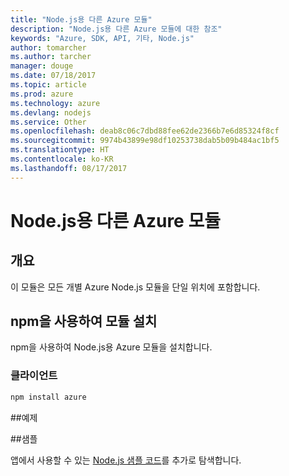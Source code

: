 ```yaml
---
title: "Node.js용 다른 Azure 모듈"
description: "Node.js용 다른 Azure 모듈에 대한 참조"
keywords: "Azure, SDK, API, 기타, Node.js"
author: tomarcher
ms.author: tarcher
manager: douge
ms.date: 07/18/2017
ms.topic: article
ms.prod: azure
ms.technology: azure
ms.devlang: nodejs
ms.service: Other
ms.openlocfilehash: deab8c06c7dbd88fee62de2366b7e6d85324f8cf
ms.sourcegitcommit: 9974b43899e98df10253738dab5b09b484ac1bf5
ms.translationtype: HT
ms.contentlocale: ko-KR
ms.lasthandoff: 08/17/2017
---
```

# <a name="azure-other-modules-for-nodejs"></a>Node.js용 다른 Azure 모듈

## <a name="overview"></a>개요

이 모듈은 모든 개별 Azure Node.js 모듈을 단일 위치에 포함합니다.

## <a name="install-the-module-with-npm"></a>npm을 사용하여 모듈 설치

npm을 사용하여 Node.js용 Azure 모듈을 설치합니다.

### <a name="client"></a>클라이언트

```bash
npm install azure
```

##<a name="example"></a>예제

##<a name="samples"></a>샘플

앱에서 사용할 수 있는 [Node.js 샘플 코드](https://azure.microsoft.com/resources/samples/?platform=nodejs)를 추가로 탐색합니다.